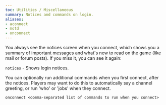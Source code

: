 ```yaml
---
toc: Utilities / Miscellaneous
summary: Notices and commands on login.
aliases:
- aconnect
- motd
- onconnect
---
```


You always see the notices screen when you connect, which shows you a summary of important messages and what's new to read on the game (like mail or forum posts).  If you miss it, you can see it again:

`notices` - Shows login notices.

You can optionally run additional commands when you first connect, after the notices.  Players may want to do this to automatically say a channel greeting, or run 'who' or 'jobs' when they connect.

`onconnect <comma-separated list of commands to run when you connect>`